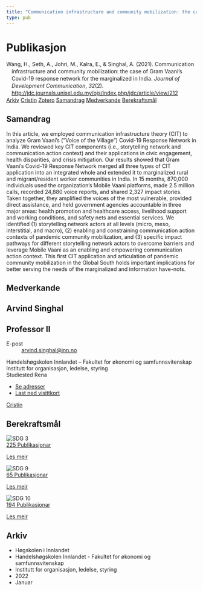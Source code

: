 ```yaml
---
title: "Communication infrastructure and community mobilization: the case of Gram Vaani's Covid-19 response network for the marginalized in India"
type: pub
---
```

<h1>Publikasjon</h1>
<article id="csl-bib-container-VPS4SHWK" class="csl-bib-container">
  <div class="csl-bib-body" style="line-height: 1.35; padding-left: 1em; text-indent:-1em;">
  <div class="csl-entry">Wang, H., Seth, A., Johri, M., Kalra, E., &amp; Singhal, A. (2021). Communication infrastructure and community mobilization: the case of Gram Vaani&#x2019;s Covid-19 response network for the marginalized in India. <i>Journal of Development Communication</i>, <i>32</i>(2). <a href="http://jdc.journals.unisel.edu.my/ojs/index.php/jdc/article/view/212">http://jdc.journals.unisel.edu.my/ojs/index.php/jdc/article/view/212</a></div>
</div>
  <div class="csl-bib-buttons">
    <a href="#taxonomy-article-VPS4SHWK" class="csl-bib-button">Arkiv</a>
    <a href="https://app.cristin.no/results/show.jsf?id=1992769" alt="Cristin URL" class="csl-bib-button">Cristin</a>
    <a href="http://zotero.org/groups/5022929/items/VPS4SHWK" alt="Zotero URL" class="csl-bib-button">Zotero</a>
    <a href="#abstract-article-VPS4SHWK" class="csl-bib-button">Samandrag</a>
    <a href="#contributors-article-VPS4SHWK" class="csl-bib-button">Medverkande</a>
    <a href="#sdg-article-VPS4SHWK" class="csl-bib-button">Berekraftsmål</a>
  </div>
  <div id="csl-bib-meta-container-VPS4SHWK"></div>
</article>
<div id="csl-bib-meta-VPS4SHWK" class="csl-bib-meta">
  <article id="abstract-article-VPS4SHWK" class="abstract-article">
    <h1>Samandrag</h1>
    In this article, we employed communication infrastructure theory (CIT) to analyze Gram Vaani’s 
(“Voice of the Village”) Covid-19 Response Network in India. We reviewed key CIT components (i.e., storytelling network and communication action context) and their applications in civic engagement, health disparities, and crisis mitigation. Our results showed that Gram Vaani’s Covid-19 Response Network merged all three types of CIT application into an integrated whole and extended it to marginalized rural and migrant/resident worker communities in India. In 15 months, 870,000 individuals used the organization’s Mobile Vaani platforms, made 2.5 million calls, recorded 24,880 voice reports, and shared 2,327 impact stories. Taken together, they amplified the voices of the most vulnerable, provided direct assistance, and held government agencies accountable in three major areas: health promotion and healthcare access, livelihood support and working conditions, and safety nets and essential services. We identified (1) storytelling network actors at all levels (micro, meso, interstitial, and macro), (2) enabling and constraining communication action contexts of pandemic community mobilization, and (3) specific impact pathways for different storytelling network actors to overcome barriers and leverage Mobile Vaani as an enabling and empowering communication action context. This first CIT application and articulation of pandemic community mobilization in the Global South holds important implications for better serving the needs of the marginalized and information have-nots.
  </article>
  <article id="contributors-article-VPS4SHWK" class="contributors-article">
    <h1>Medverkande</h1>
    <div class="personas">
<div class="vrtx-hinn-person-card">
<div class="photo">
<i class="lar la-user-circle missing-person"></i>
</div>
<div class="info">
<hgroup><h1>Arvind Singhal</h1>
<h2>Professor II</h2>
</hgroup><dl>
<dt>E-post</dt>
<dd>
<a href="mailto:arvind.singhal@inn.no">arvind.singhal@inn.no</a>
</dd>
</dl>
<p>
Handelshøgskolen Innlandet – Fakultet for økonomi og samfunnsvitenskap<br>
Institutt for organisasjon, ledelse, styring<br>
Studiested Rena
</p>
<ul class="vrtx-hinn-links">
<li><a href="https://www.inn.no/finn-en-ansatt/arvind-singhal.html#vrtx-hinn-addresses">Se adresser</a></li>
<li><a href="https://www.inn.no/finn-en-ansatt/arvind-singhal.html?vrtx=vcf">Last ned visittkort</a></li>
</ul>
</div>
</div>
<a href="https://app.cristin.no/persons/show.jsf?id=863653" alt="Cristin URL" class="personas-cristin">Cristin</a>
</div>
  </article>
  <article id="sdg-article-VPS4SHWK" class="sdg-article">
    <h1>Berekraftsmål</h1>
    <div class="sdg-container"><div id="sdg3" class="sdg">
<img src="{{< params subfolder >}}images/sdg/sdg03_no.png" class="image" alt="SDG 3">
<div class="sdg-overlay">
<a href="{{< params subfolder >}}no/archive/?sdg=3#archive" class="sdg-publication-count"><span>225</span> Publikasjonar</a>
<p><a href="https://www.fn.no/om-fn/fns-baerekraftsmaal/god-helse-og-livskvalitet?lang=nno-NO" class="sdg-read-more">Les meir</a></p>
</div>
</div> <div id="sdg9" class="sdg">
<img src="{{< params subfolder >}}images/sdg/sdg09_no.png" class="image" alt="SDG 9">
<div class="sdg-overlay">
<a href="{{< params subfolder >}}no/archive/?sdg=9#archive" class="sdg-publication-count"><span>65</span> Publikasjonar</a>
<p><a href="https://www.fn.no/om-fn/fns-baerekraftsmaal/industri-innovasjon-og-infrastruktur?lang=nno-NO" class="sdg-read-more">Les meir</a></p>
</div>
</div> <div id="sdg10" class="sdg">
<img src="{{< params subfolder >}}images/sdg/sdg10_no.png" class="image" alt="SDG 10">
<div class="sdg-overlay">
<a href="{{< params subfolder >}}no/archive/?sdg=10#archive" class="sdg-publication-count"><span>194</span> Publikasjonar</a>
<p><a href="https://www.fn.no/om-fn/fns-baerekraftsmaal/mindre-ulikhet?lang=nno-NO" class="sdg-read-more">Les meir</a></p>
</div>
</div></div>
  </article>
  <article id="taxonomy-article-VPS4SHWK" class="taxonomy-article">
    <h1>Arkiv</h1>
    <ul>
      <li>Høgskolen i Innlandet</li>
      <li>Handelshøgskolen Innlandet - Fakultet for økonomi og samfunnsvitenskap</li>
      <li>Institutt for organisasjon, ledelse, styring</li>
      <li>2022</li>
      <li>Januar</li>
    </ul>
  </article>
</div>
